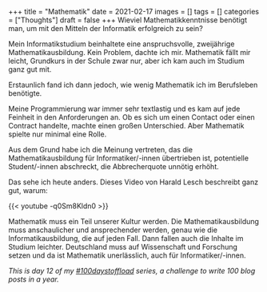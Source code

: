 +++
title = "Mathematik"
date = 2021-02-17
images = []
tags = []
categories = ["Thoughts"]
draft = false
+++
Wieviel Mathematikkenntnisse benötigt man, um mit den Mitteln der Informatik erfolgreich zu sein?

Mein Informatikstudium beinhaltete eine anspruchsvolle, zweijährige Mathematikausbildung. Kein Problem, dachte ich mir. Mathematik fällt mir leicht, Grundkurs in der Schule zwar nur, aber ich kam auch im Studium ganz gut mit.

Erstaunlich fand ich dann jedoch, wie wenig Mathematik ich im Berufsleben benötigte.

Meine Programmierung war immer sehr textlastig und es kam auf jede Feinheit in den Anforderungen an. Ob es sich um einen Contact oder einen Contract handelte, machte einen großen Unterschied. Aber Mathematik spielte nur minimal eine Rolle.

Aus dem Grund habe ich die Meinung vertreten, das die Mathematikausbildung für Informatiker/-innen übertrieben ist, potentielle Student/-innen abschreckt, die Abbrecherquote unnötig erhöht.

Das sehe ich heute anders. Dieses Video von Harald Lesch beschreibt ganz gut, warum:

{{< youtube -q0Sm8Kldn0 >}}

Mathematik muss ein Teil unserer Kultur werden. Die Mathematikausbildung muss anschaulicher und ansprechender werden, genau wie die Informatikausbildung, die auf jeden Fall. Dann fallen auch die Inhalte im Studium leichter. Deutschland muss auf Wissenschaft und Forschung setzen und da ist Mathematik unerlässlich, auch für Informatiker/-innen.

_This is day 12 of my [#100daystoffload](https://100daystooffload.com/) series, a challenge to write 100 blog posts in a year._